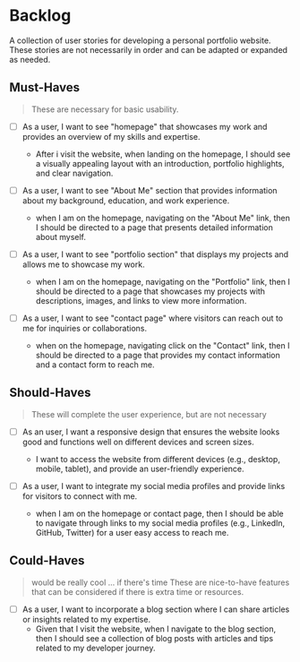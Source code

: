 # Backlog

A collection of user stories for developing a personal portfolio website. These
stories are not necessarily in order and can be adapted or expanded as needed.

## Must-Haves

> These are necessary for basic usability.

- [ ] As a user, I want to see "homepage" that showcases my work and provides an
      overview of my skills and expertise.

  - After i visit the website, when landing on the homepage, I should see a
    visually appealing layout with an introduction, portfolio highlights, and
    clear navigation.

- [ ] As a user, I want to see "About Me" section that provides information
      about my background, education, and work experience.

  - when I am on the homepage, navigating on the "About Me" link, then I should
    be directed to a page that presents detailed information about myself.

- [ ] As a user, I want to see "portfolio section" that displays my projects and
      allows me to showcase my work.

  - when I am on the homepage, navigating on the "Portfolio" link, then I should
    be directed to a page that showcases my projects with descriptions, images,
    and links to view more information.

- [ ] As a user, I want to see "contact page" where visitors can reach out to me
      for inquiries or collaborations.
  - when on the homepage, navigating click on the "Contact" link, then I should
    be directed to a page that provides my contact information and a contact
    form to reach me.

## Should-Haves

> These will complete the user experience, but are not necessary

- [ ] As an user, I want a responsive design that ensures the website looks good
      and functions well on different devices and screen sizes.

  - I want to access the website from different devices (e.g., desktop, mobile,
    tablet), and provide an user-friendly experience.

- [ ] As a user, I want to integrate my social media profiles and provide links
      for visitors to connect with me.
  - when I am on the homepage or contact page, then I should be able to navigate
    through links to my social media profiles (e.g., LinkedIn, GitHub, Twitter)
    for a user easy access to reach me.

## Could-Haves

> would be really cool ... if there's time These are nice-to-have features that
> can be considered if there is extra time or resources.

- [ ] As a user, I want to incorporate a blog section where I can share articles
      or insights related to my expertise.
  - Given that I visit the website, when I navigate to the blog section, then I
    should see a collection of blog posts with articles and tips related to my
    developer journey.
